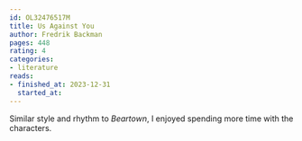 ```yaml
---
id: OL32476517M
title: Us Against You
author: Fredrik Backman
pages: 448
rating: 4
categories:
- literature
reads:
- finished_at: 2023-12-31
  started_at:
---
```


Similar style and rhythm to _Beartown_, I enjoyed spending more time with the
characters.
